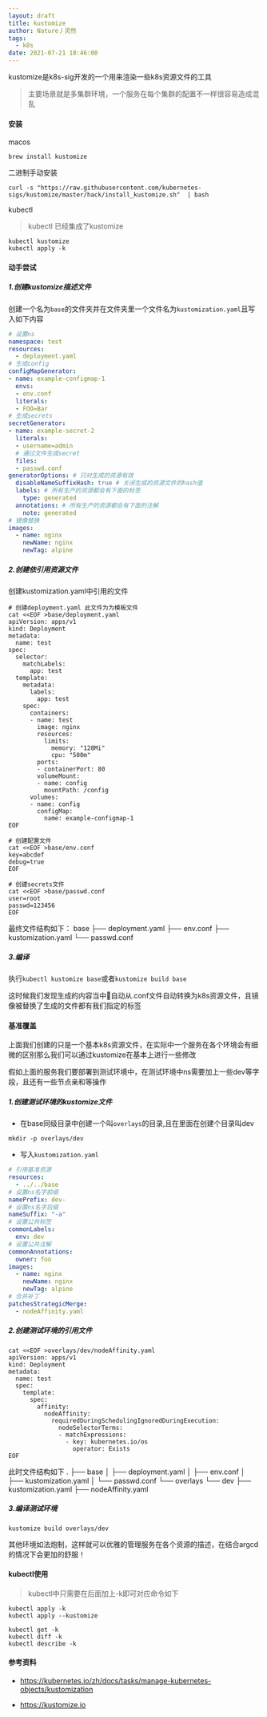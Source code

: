 ```yaml
---
layout: draft
title: kustomize
author: Nature丿灵然
tags:
  - k8s
date: 2021-07-21 18:46:00
---
```

kustomize是k8s-sig开发的一个用来渲染一些k8s资源文件的工具

<!--more-->

> 主要场景就是多集群环境，一个服务在每个集群的配置不一样很容易造成混乱

#### 安装

macos

```shell
brew install kustomize
```

二进制手动安装

```shell
curl -s "https://raw.githubusercontent.com/kubernetes-sigs/kustomize/master/hack/install_kustomize.sh"  | bash
```

kubectl

> kubectl 已经集成了kustomize

```shell
kubectl kustomize
kubectl apply -k
```

#### 动手尝试

##### 1.创建kustomize描述文件

创建一个名为`base`的文件夹并在文件夹里一个文件名为`kustomization.yaml`且写入如下内容

```yaml
# 设置ns
namespace: test
resources:
  - deployment.yaml
# 生成config
configMapGenerator:
- name: example-configmap-1
  envs:
  - env.conf
  literals:
  - FOO=Bar
# 生成secrets
secretGenerator:
- name: example-secret-2
  literals:
  - username=admin
  # 通过文件生成secret
  files: 
  - passwd.conf
generatorOptions: # 只对生成的资源有效
  disableNameSuffixHash: true # 关闭生成的资源文件的hash值
  labels: # 所有生产的资源都会有下面的标签
    type: generated
  annotations: # 所有生产的资源都会有下面的注解
    note: generated
# 镜像替换
images:
  - name: nginx
    newName: nginx
    newTag: alpine
```

##### 2.创建依引用资源文件

创建kustomization.yaml中引用的文件

```shell
# 创建deployment.yaml 此文件为为模板文件
cat <<EOF >base/deployment.yaml
apiVersion: apps/v1
kind: Deployment
metadata:
  name: test
spec:
  selector:
    matchLabels:
      app: test
  template:
    metadata:
      labels:
        app: test
    spec:
      containers:
      - name: test
        image: nginx
        resources:
          limits:
            memory: "128Mi"
            cpu: "500m"
        ports:
        - containerPort: 80
        volumeMount:
        - name: config
          mountPath: /config
      volumes:
      - name: config
        configMap:
          name: example-configmap-1
EOF

# 创建配置文件
cat <<EOF >base/env.conf
key=abcdef
debug=true
EOF

# 创建secrets文件
cat <<EOF >base/passwd.conf
user=root
passwd=123456
EOF

```

最终文件结构如下：
base
├── deployment.yaml
├── env.conf
├── kustomization.yaml
└── passwd.conf

##### 3.编译

执行`kubectl kustomize base`或者`kustomize build base`

这时候我们发现生成的内容当中自动从.conf文件自动转换为k8s资源文件，且镜像被替换了生成的文件都有我们指定的标签

#### 基准覆盖

上面我们创建的只是一个基本k8s资源文件，在实际中一个服务在各个环境会有细微的区别那么我们可以通过kustomize在基本上进行一些修改

假如上面的服务我们要部署到测试环境中，在测试环境中ns需要加上一些dev等字段，且还有一些节点亲和等操作

##### 1.创建测试环境的kustomize文件

- 在base同级目录中创建一个叫`overlays`的目录,且在里面在创建个目录叫dev

```shell
mkdir -p overlays/dev
```

- 写入`kustomization.yaml`

```yaml
# 引用基准资源
resources:
  - ../../base
# 设置ns名字前缀
namePrefix: dev-
# 设置ns名字后缀
nameSuffix: "-a"
# 设置公共标签
commonLabels:
  env: dev
# 设置公共注解
commonAnnotations:
  owner: foo
images:
  - name: nginx
    newName: nginx
    newTag: alpine
# 合并补丁
patchesStrategicMerge:
  - nodeAffinity.yaml
```

##### 2.创建测试环境的引用文件

```shell
cat <<EOF >overlays/dev/nodeAffinity.yaml
apiVersion: apps/v1
kind: Deployment
metadata:
  name: test
  spec:
    template:
      spec:
        affinity:
          nodeAffinity:
            requiredDuringSchedulingIgnoredDuringExecution:
              nodeSelectorTerms:
              - matchExpressions:
                - key: kubernetes.io/os
                  operator: Exists
EOF
```

此时文件结构如下
.
├── base
│   ├── deployment.yaml
│   ├── env.conf
│   ├── kustomization.yaml
│   └── passwd.conf
└── overlays
    └── dev
        ├── kustomization.yaml
        ├── nodeAffinity.yaml

##### 3.编译测试环境

```shell
kustomize build overlays/dev
```

其他环境如法炮制，这样就可以优雅的管理服务在各个资源的描述，在结合argcd的情况下会更加的舒服！

#### kubectl使用

> kubectl中只需要在后面加上-k即可对应命令如下

```shell
kubectl apply -k
kubectl apply --kustomize

kubectl get -k
kubectl diff -k
kubectl describe -k
```

#### 参考资料

- <https://kubernetes.io/zh/docs/tasks/manage-kubernetes-objects/kustomization>

- <https://kustomize.io>
